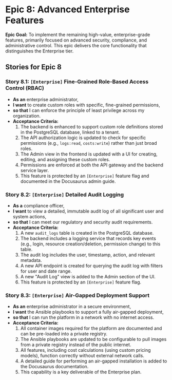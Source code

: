 # Epic 8: Advanced Enterprise Features

**Epic Goal:** To implement the remaining high-value, enterprise-grade features, primarily focused on advanced security, compliance, and administrative control. This epic delivers the core functionality that distinguishes the Enterprise tier.

## Stories for Epic 8

### Story 8.1: `[Enterprise]` Fine-Grained Role-Based Access Control (RBAC)
*   **As an** enterprise administrator,
*   **I want** to create custom roles with specific, fine-grained permissions,
*   **so that** I can enforce the principle of least privilege across my organization.
*   **Acceptance Criteria:**
    1.  The backend is enhanced to support custom role definitions stored in the PostgreSQL database, linked to a tenant.
    2.  The API authorization logic is updated to check for specific permissions (e.g., `logs:read`, `costs:write`) rather than just broad roles.
    3.  The Admin view in the frontend is updated with a UI for creating, editing, and assigning these custom roles.
    4.  Permissions are enforced at both the API gateway and the backend service layer.
    5.  This feature is protected by an `[Enterprise]` feature flag and documented in the Docusaurus admin guide.

### Story 8.2: `[Enterprise]` Detailed Audit Logging
*   **As a** compliance officer,
*   **I want** to view a detailed, immutable audit log of all significant user and system actions,
*   **so that** I can meet our regulatory and security audit requirements.
*   **Acceptance Criteria:**
    1.  A new `audit_logs` table is created in the PostgreSQL database.
    2.  The backend includes a logging service that records key events (e.g., login, resource creation/deletion, permission change) to this table.
    3.  The audit log includes the user, timestamp, action, and relevant metadata.
    4.  A new API endpoint is created for querying the audit log with filters for user and date range.
    5.  A new "Audit Log" view is added to the Admin section of the UI.
    6.  This feature is protected by an `[Enterprise]` feature flag.

### Story 8.3: `[Enterprise]` Air-Gapped Deployment Support
*   **As an** enterprise administrator in a secure environment,
*   **I want** the Ansible playbooks to support a fully air-gapped deployment,
*   **so that** I can run the platform in a network with no internet access.
*   **Acceptance Criteria:**
    1.  All container images required for the platform are documented and can be pre-loaded into a private registry.
    2.  The Ansible playbooks are updated to be configurable to pull images from a private registry instead of the public internet.
    3.  All features, including cost calculations (using custom pricing models), function correctly without external network calls.
    4.  A detailed guide for performing an air-gapped installation is added to the Docusaurus documentation.
    5.  This capability is a key deliverable of the Enterprise plan.
